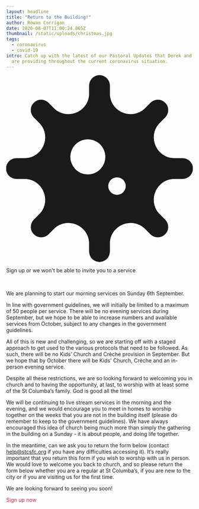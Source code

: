 ```yaml
---
layout: headline
title: "Return to the Building!"
author: Rowan Corrigan
date: 2020-08-07T11:00:24.865Z
thumbnail: /static/uploads/christmas.jpg
tags:
  - coronavirus
  - covid-19
intro: Catch up with the latest of our Pastoral Updates that Derek and Thomas
  are providing throughout the current coronavirus situation.
---
```


<div class="bg-stcs-footer-bg1 flex mb-4 px-4 py-2 text-white shadow shadow-lg items-center">
  <svg aria-hidden="true" focusable="false" data-prefix="fas" data-icon="virus" class="fa-virus fa-w-16 h-16 svg-inline--fa text-stcs-nav-bg w-16" role="img" xmlns="http://www.w3.org/2000/svg" viewBox="0 0 512 512"><path fill="currentColor" d="M483.55,227.55H462c-50.68,0-76.07-61.27-40.23-97.11L437,115.19A28.44,28.44,0,0,0,396.8,75L381.56,90.22c-35.84,35.83-97.11,10.45-97.11-40.23V28.44a28.45,28.45,0,0,0-56.9,0V50c0,50.68-61.27,76.06-97.11,40.23L115.2,75A28.44,28.44,0,0,0,75,115.19l15.25,15.25c35.84,35.84,10.45,97.11-40.23,97.11H28.45a28.45,28.45,0,1,0,0,56.89H50c50.68,0,76.07,61.28,40.23,97.12L75,396.8A28.45,28.45,0,0,0,115.2,437l15.24-15.25c35.84-35.84,97.11-10.45,97.11,40.23v21.54a28.45,28.45,0,0,0,56.9,0V462c0-50.68,61.27-76.07,97.11-40.23L396.8,437A28.45,28.45,0,0,0,437,396.8l-15.25-15.24c-35.84-35.84-10.45-97.12,40.23-97.12h21.54a28.45,28.45,0,1,0,0-56.89ZM224,272a48,48,0,1,1,48-48A48,48,0,0,1,224,272Zm80,56a24,24,0,1,1,24-24A24,24,0,0,1,304,328Z"></path></svg>
  <div class="ml-4">
    <p class="font-semibold text-lg tracking-tight uppercase">Sign up or we won't be able to invite you to a service</p>
    <p>
    <a class="hover:text-red-stcs" style="color: #ffffff;" href="https://stcsfc.org/september"
    target="_blank">Sign up now</a>
    </p>
  </div>
</div>

We are planning to start our morning services on Sunday 6th September.

In line with government guidelines, we will initially be limited to a maximum of
50 people per service. There will be no evening services during September, but
we hope to be able to increase numbers and available services from October,
subject to any changes in the government guidelines.

All of this is new and challenging, so we are starting off with a staged
approach to get used to the various protocols that need to be followed. As such,
there will be no Kids’ Church and Crèche provision in September. But we hope
that by October there will be Kids' Church, Crèche and an in-person evening
service.

Despite all these restrictions, we are so looking forward to welcoming you in
church and to having the opportunity, at last, to worship with at least some of
the St Columba’s family. God is good all the time!

We will be continuing to live stream services in the morning and the evening,
and we would encourage you to meet in homes to worship together on the weeks
that you are not in the building itself (please do remember to keep to the
government guidelines). We have always encouraged this idea of
church being much more than simply the gathering in the building on a Sunday -
it is about people, and doing life together. 

In the meantime, can we ask you to return the form below (contact
[help@stcsfc.org](mailto:help@stcsfc.org) if you have any difficulties accessing it). 
It’s really important that you return this form if you wish to worship with us
in person. We would love to welcome you back to church, and so please return
the form below whether you are a regular at St Columba’s, if you are new to the
city or if you are visiting us for the first time.

We are looking forward to seeing you soon!

<a
    class="inline-block px-4 py-3 hover:shadow-2xl text-3xl hover:bg-stcs-footer-bg1" 
    style="color: #e02039!important; text-decoration: none;"
    href="https://stcsfc.org/september" target="_blank">
    Sign up now 
</a>
